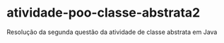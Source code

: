 # atividade-poo-classe-abstrata2
Resolução da segunda questão da atividade de classe abstrata em Java
